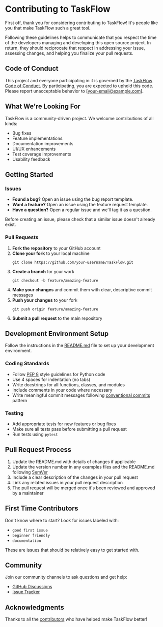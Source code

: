 # Contributing to TaskFlow

First off, thank you for considering contributing to TaskFlow! It's people like you that make TaskFlow such a great tool.

Following these guidelines helps to communicate that you respect the time of the developers managing and developing this open source project. In return, they should reciprocate that respect in addressing your issue, assessing changes, and helping you finalize your pull requests.

## Code of Conduct

This project and everyone participating in it is governed by the [TaskFlow Code of Conduct](CODE_OF_CONDUCT.md). By participating, you are expected to uphold this code. Please report unacceptable behavior to [your-email@example.com].

## What We're Looking For

TaskFlow is a community-driven project. We welcome contributions of all kinds:

- Bug fixes
- Feature implementations
- Documentation improvements
- UI/UX enhancements
- Test coverage improvements
- Usability feedback

## Getting Started

### Issues

- **Found a bug?** Open an issue using the bug report template.
- **Want a feature?** Open an issue using the feature request template.
- **Have a question?** Open a regular issue and we'll tag it as a question.

Before creating an issue, please check that a similar issue doesn't already exist.

### Pull Requests

1. **Fork the repository** to your GitHub account
2. **Clone your fork** to your local machine
   ```
   git clone https://github.com/your-username/TaskFlow.git
   ```
3. **Create a branch** for your work
   ```
   git checkout -b feature/amazing-feature
   ```
4. **Make your changes** and commit them with clear, descriptive commit messages
5. **Push your changes** to your fork
   ```
   git push origin feature/amazing-feature
   ```
6. **Submit a pull request** to the main repository

## Development Environment Setup

Follow the instructions in the [README.md](README.md#installation) file to set up your development environment.

### Coding Standards

- Follow [PEP 8](https://pep8.org/) style guidelines for Python code
- Use 4 spaces for indentation (no tabs)
- Write docstrings for all functions, classes, and modules
- Include comments in your code where necessary
- Write meaningful commit messages following [conventional commits](https://www.conventionalcommits.org/) pattern

### Testing

- Add appropriate tests for new features or bug fixes
- Make sure all tests pass before submitting a pull request
- Run tests using `pytest`

## Pull Request Process

1. Update the README.md with details of changes if applicable
2. Update the version number in any examples files and the README.md following [SemVer](http://semver.org/)
3. Include a clear description of the changes in your pull request
4. Link any related issues in your pull request description
5. The pull request will be merged once it's been reviewed and approved by a maintainer

## First Time Contributors

Don't know where to start? Look for issues labeled with:

- `good first issue`
- `beginner friendly`
- `documentation`

These are issues that should be relatively easy to get started with.

## Community

Join our community channels to ask questions and get help:

- [GitHub Discussions](https://github.com/your-username/TaskFlow/discussions)
- [Issue Tracker](https://github.com/your-username/TaskFlow/issues)

## Acknowledgments

Thanks to all the [contributors](https://github.com/your-username/TaskFlow/graphs/contributors) who have helped make TaskFlow better!